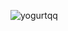 <p><img align="left" src="https://github-readme-stats.vercel.app/api/top-langs?username=yogurtqq&show_icons=true&locale=en&layout=compact" alt="yogurtqq" /></p>
